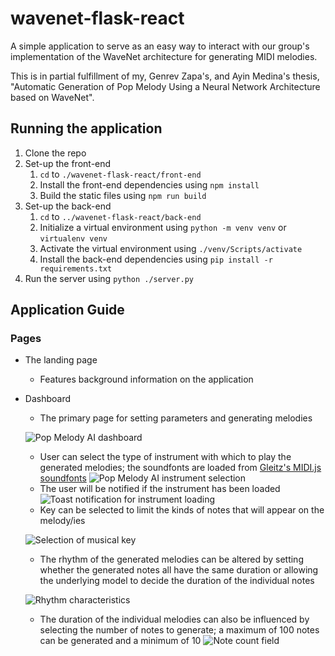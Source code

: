 # wavenet-flask-react
A simple application to serve as an easy way to interact with our group's implementation of the WaveNet architecture for generating MIDI melodies. 

This is in partial fulfillment of my, Genrev Zapa's, and Ayin Medina's thesis, "Automatic Generation of Pop Melody Using a Neural Network Architecture based on WaveNet".

## Running the application
1. Clone the repo
2. Set-up the front-end
   1. `cd` to `./wavenet-flask-react/front-end`
   2. Install the front-end dependencies using `npm install`
   3. Build the static files using `npm run build`
3. Set-up the back-end
   1. `cd` to `../wavenet-flask-react/back-end`
   2. Initialize a virtual environment using `python -m venv venv` or `virtualenv venv`
   3. Activate the virtual environment using `./venv/Scripts/activate`
   4. Install the back-end dependencies using `pip install -r requirements.txt`
4. Run the server using `python ./server.py`

## Application Guide
### Pages
* The landing page
    * Features background information on the application
* Dashboard
    * The primary page for setting parameters and generating melodies

    ![Pop Melody AI dashboard](https://i.imgur.com/IRzwI4s.png)
    * User can select the type of instrument with which to play the generated melodies; the soundfonts are loaded from [Gleitz's MIDI.js soundfonts](https://gleitz.github.io/midi-js-soundfonts/)
    ![Pop Melody AI instrument selection](https://i.imgur.com/tKgQIXA.png)
    * The user will be notified if the instrument has been loaded
    ![Toast notification for instrument loading](https://i.imgur.com/6dH3Tkj.png)
    * Key can be selected to limit the kinds of notes that will appear on the melody/ies
    
    ![Selection of musical key](https://i.imgur.com/XTwOBbu.png)
    * The rhythm of the generated melodies can be altered by setting whether the generated notes all have the same duration or allowing the underlying model to decide the duration of the individual notes
    
    ![Rhythm characteristics](https://i.imgur.com/CzI69HI.png)
    * The duration of the individual melodies can also be influenced by selecting the number of notes to generate; a maximum of 100 notes can be generated and a minimum of 10
    ![Note count field](https://i.imgur.com/kX4tgTj.png)
    
